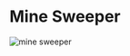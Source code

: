 # Mine Sweeper
![mine sweeper](https://encrypted-tbn0.gstatic.com/images?q=tbn:ANd9GcTBvCJuP_NE0VVIE9JcCqkHmWgujXSkTS18mg&usqp=CAU)
